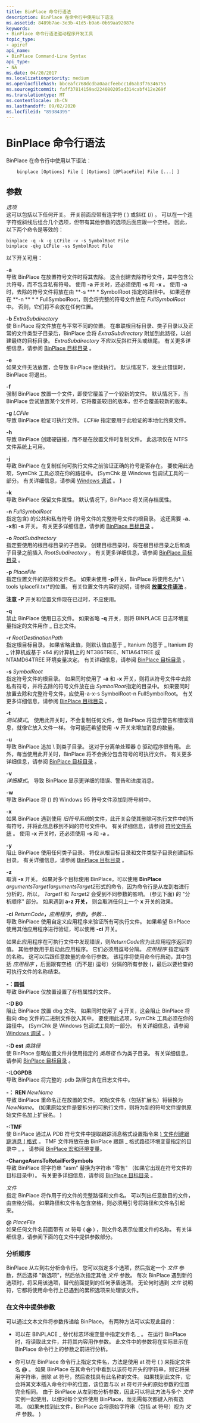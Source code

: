 ```yaml
---
title: BinPlace 命令行语法
description: BinPlace 在命令行中使用以下语法
ms.assetid: 8489b7ae-3e3b-41d5-b9a6-0b69aa92087e
keywords:
- BinPlace 命令行语法驱动程序开发工具
topic_type:
- apiref
api_name:
- BinPlace Command-Line Syntax
api_type:
- NA
ms.date: 04/20/2017
ms.localizationpriority: medium
ms.openlocfilehash: bbceafc768dcdba0aacfeebcc1d6ab3f76346755
ms.sourcegitcommit: faff37814159ad224080205ad314cabf412e269f
ms.translationtype: MT
ms.contentlocale: zh-CN
ms.lasthandoff: 09/02/2020
ms.locfileid: "89384395"
---
```

# <a name="binplace-command-line-syntax"></a>BinPlace 命令行语法


BinPlace 在命令行中使用以下语法：

```
    binplace [Options] File [ [Options] [@PlaceFile] File [...] ]
```

## <a name="span-idddk_binplace_command_line_syntax_toolsspanspan-idddk_binplace_command_line_syntax_toolsspanparameters"></a><span id="ddk_binplace_command_line_syntax_tools"></span><span id="DDK_BINPLACE_COMMAND_LINE_SYNTAX_TOOLS"></span>参数


<span id="_______Options______"></span><span id="_______options______"></span><span id="_______OPTIONS______"></span>*选项*   
这可以包括以下任何开关。 开关前面应带有连字符 ( ) 或斜杠 (/) 。 可以在一个连字符或斜线后组合几个选项，但带有其他参数的选项后面应跟一个空格。 因此，以下两个命令是等效的：

```
binplace -q -k -g LCFile -v -s SymbolRoot File 
binplace -qkg LCFile -vs SymbolRoot File 
```

以下开关可用：

<span id="-a"></span><span id="-A"></span>**-a**  
导致 BinPlace 在放置符号文件时将其去除。 这会创建去除符号文件，其中包含公共符号，而不包含私有符号。 使用 **-a** 开关时，还必须使用 **-s** 和 **-x** 。 使用 **-a** 时，去除的符号文件将放在由 **-s *** * SymbolRoot 指定的路径中。 如果还存在 **-n ** * * FullSymbolRoot，则会将完整的符号文件放在 *FullSymbolRoot*中。 否则，它们将不会放在任何位置。

<span id="-b_ExtraSubdirectory"></span><span id="-b_extrasubdirectory"></span><span id="-B_EXTRASUBDIRECTORY"></span>**-b** *ExtraSubdirectory*  
使 BinPlace 将文件放在与平常不同的位置。 在串联根目标目录、类子目录以及正常的文件类型子目录后，BinPlace 会将 *ExtraSubdirectory* 附加到此路径，以创建最终的目标目录。 *ExtraSubdirectory* 不应以反斜杠开头或结尾。 有关更多详细信息，请参阅 [BinPlace 目标目录](binplace-destination-directories.md) 。

<span id="-e"></span><span id="-E"></span>**-e**  
如果文件无法放置，会导致 BinPlace 继续执行。 默认情况下，发生此错误时，BinPlace 将退出。

<span id="-f"></span><span id="-F"></span>**-f**  
强制 BinPlace 放置一个文件，即使它覆盖了一个较新的文件。 默认情况下，当 BinPlace 尝试放置某个文件时，它将覆盖较旧的版本，但不会覆盖较新的版本。

<span id="-g_LCFile"></span><span id="-g_lcfile"></span><span id="-G_LCFILE"></span>**-g** *LCFile*  
导致 BinPlace 验证可执行文件。 *LCFile* 指定要用于此验证的本地化约束文件。

<span id="-h"></span><span id="-H"></span>**-h**  
导致 BinPlace 创建硬链接，而不是在放置文件时复制文件。 此选项仅在 NTFS 文件系统上可用。

<span id="-j"></span><span id="-J"></span>**-j**  
导致 BinPlace 在复制任何可执行文件之前验证正确的符号是否存在。 要使用此选项，SymChk 工具必须在你的路径中。  (SymChk 是 Windows 包调试工具的一部分。 有关详细信息，请参阅 [Windows 调试](../debugger/index.md) 。 ) 

<span id="-k"></span><span id="-K"></span>**-k**  
导致 BinPlace 保留文件属性。 默认情况下，BinPlace 将关闭存档属性。

<span id="-n_FullSymbolRoot"></span><span id="-n_fullsymbolroot"></span><span id="-N_FULLSYMBOLROOT"></span>**-n** *FullSymbolRoot*  
指定包含) 的公共和私有符号 (符号文件的完整符号文件的根目录。 这还需要 **-a**、 **-x**和 **-s** 开关。 有关更多详细信息，请参阅 [BinPlace 目标目录](binplace-destination-directories.md) 。

<span id="-o_RootSubdirectory"></span><span id="-o_rootsubdirectory"></span><span id="-O_ROOTSUBDIRECTORY"></span>**-o** *RootSubdirectory*  
指定要使用的根目标目录的子目录。 创建目标目录时，将在根目标目录之后和类子目录之前插入 *RootSubdirectory* 。 有关更多详细信息，请参阅 [BinPlace 目标目录](binplace-destination-directories.md) 。

<span id="-p_PlaceFile"></span><span id="-p_placefile"></span><span id="-P_PLACEFILE"></span>**-p** *PlaceFile*  
指定位置文件的路径和文件名。 如果未使用 **-p**开关，BinPlace 将使用名为* \\ tools \\placefil.txt*的位置。 有关位置文件内容的说明，请参阅 [**放置文件语法**](place-file-syntax.md) 。

**注意** **-P** 开关和位置文件现在已过时，不应使用。



<span id="-q"></span><span id="-Q"></span>**-q**  
禁止 BinPlace 使用日志文件。 如果省略 **-q** 开关，则将 BINPLACE 日志环境变量指定的文件用作 \_ 日志文件。

<span id="-r_RootDestinationPath"></span><span id="-r_rootdestinationpath"></span><span id="-R_ROOTDESTINATIONPATH"></span>**-r** *RootDestinationPath*  
指定根目标目录。 如果省略此值，则默认值由基于 \_ Itanium 的基于 \_ Itanium 的 \_ 计算机或基于 x64 的计算机上的 NT386TREE、NTIA64TREE 或 NTAMD64TREE 环境变量决定。 有关详细信息，请参阅 [BinPlace 目标目录](binplace-destination-directories.md) 。

<span id="-s_SymbolRoot"></span><span id="-s_symbolroot"></span><span id="-S_SYMBOLROOT"></span>**-s** *SymbolRoot*  
指定符号文件的根目录。 如果同时使用了 **-a** 和 **-x** 开关，则将从符号文件中去除私有符号，并将去除的符号文件放在由 *SymbolRoot*指定的目录中。 如果要同时放置去除和完整符号文件，应使用-a-x-s SymbolRoot-n FullSymbolRoot。 有关更多详细信息，请参阅 [BinPlace 目标目录](binplace-destination-directories.md) 。

<span id="-t"></span><span id="-T"></span>**-t**  
*测试模式*。 使用此开关时，不会复制任何文件，但 BinPlace 将显示警告和错误消息，就像它放入文件一样。 你可能还希望使用 **-v** 开关来增加消息的数量。

<span id="-u"></span><span id="-U"></span>**-u**  
导致 BinPlace 追加 \\ 到类子目录。 这对于分离单处理器 () 驱动程序很有用。 此外，每当使用此开关时，BinPlace 将不会拆分包含符号的可执行文件。 有关更多详细信息，请参阅 [BinPlace 目标目录](binplace-destination-directories.md) 。

<span id="-v"></span><span id="-V"></span>**-v**  
*详细模式*。 导致 BinPlace 显示更详细的错误、警告和进度消息。

<span id="-w"></span><span id="-W"></span>**-w**  
导致 BinPlace 将 () 的 Windows 95 符号文件添加到符号树中。

<span id="-x"></span><span id="-X"></span>**-x**  
如果 BinPlace 遇到使用 *旧符号系统*的文件，此开关会使其删除可执行文件中的所有符号，并将此信息移到不同的符号文件中。 有关详细信息，请参阅 [符号文件系统](symbol-file-systems.md) 。 使用 **-x** 开关时，还必须使用 **-s** 和 **-a** 。

<span id="-y"></span><span id="-Y"></span>**-y**  
阻止 BinPlace 使用任何类子目录。 将仅从根目标目录和文件类型子目录创建目标目录。 有关详细信息，请参阅 [BinPlace 目标目录](binplace-destination-directories.md) 。

<span id="-z"></span><span id="-Z"></span>**-z**  
取消 **-x** 开关。 如果对多个目标使用 BinPlace，可以使用 **BinPlace** *argumentsTarget1argumentsTarget2*形式的命令，因为命令行是从左到右进行分析的，所以， *Target1* 和 *Target2* 会受到不同参数的影响。  (参见下面) 的 "分析顺序" 部分。 如果遇到 **a-z 开关，** 则会取消任何上一个 **x** 开关的效果。

<span id="-ci_ReturnCode_Application_Argument_Argument__..._"></span><span id="-ci_returncode_application_argument_argument__..._"></span><span id="-CI_RETURNCODE_APPLICATION_ARGUMENT_ARGUMENT__..._"></span>**-ci** <em>ReturnCode</em>**，**<em>应用程序</em>**，**<em>参数</em>**，**<em>参数</em>**...**   
导致 BinPlace 使用自定义应用程序来验证所有可执行文件。 如果希望 BinPlace 使用其他应用程序进行验证，可以使用 **-ci** 开关。

如果此应用程序在可执行文件中发现错误，则*ReturnCode*应为此应用程序返回的值。 其他参数用于启动此应用程序。 它们必须用逗号分隔。 *应用程序* 指定程序的名称。 这可以后跟任意数量的命令行参数。 该程序将使用命令行启动，其中包括 *应用程序* ，后面跟有空格（而不是) 逗号）分隔的所有参数 (，最后以要检查的可执行文件的名称结束。

<span id="-_ARC"></span><span id="-_arc"></span>**-：圆弧**  
导致 BinPlace 仅放置设置了存档属性的文件。

<span id="-_DBG"></span><span id="-_dbg"></span>**-:D BG**  
阻止 BinPlace 放置 dbg 文件。 如果同时使用了 **-j** 开关，这会阻止 BinPlace 将指向 dbg 文件的二进制文件放入其中。 要使用此选项，SymChk 工具必须在你的路径中。  (SymChk 是 Windows 包调试工具的一部分。 有关详细信息，请参阅 [Windows 调试](../debugger/index.md) 。 ) 

<span id="-_DEST_ClassPath"></span><span id="-_dest_classpath"></span><span id="-_DEST_CLASSPATH"></span>**-:D est** *类路径*  
使 BinPlace 忽略位置文件并使用指定的 *类路径* 作为类子目录。 有关详细信息，请参阅 [BinPlace 目标目录](binplace-destination-directories.md) 。

<span id="-_LOGPDB"></span><span id="-_logpdb"></span>**-:LOGPDB**  
导致 BinPlace 将完整的 .pdb 路径包含在日志文件中。

<span id="-_REN_NewName"></span><span id="-_ren_newname"></span><span id="-_REN_NEWNAME"></span>**-： REN** *NewName*  
导致 BinPlace 重命名正在放置的文件。 初始文件名（包括扩展名）将替换为 *NewName*。  (如果原始文件是要拆分的可执行文件，则将为新的符号文件提供原始文件名加上扩展名。 ) 

<span id="-_TMF"></span><span id="-_tmf"></span>**-:TMF**  
使 BinPlace 通过从 PDB 符号文件中提取跟踪消息格式设置指令来 [) 文件创建跟踪消息 ( 格式](trace-message-format-file.md) 。 TMF 文件将放在由 BinPlace 跟踪 \_ 格式路径环境变量指定的目录中 \_ 。 请参阅 [BinPlace 宏和环境变量](binplace-macros-and-environment-variables.md)。

<span id="-ChangeAsmsToRetailForSymbols"></span><span id="-changeasmstoretailforsymbols"></span><span id="-CHANGEASMSTORETAILFORSYMBOLS"></span>**-ChangeAsmsToRetailForSymbols**  
导致 BinPlace 将字符串 "asm" 替换为字符串 "零售" （如果它出现在符号文件的目标目录中）。 有关更多详细信息，请参阅 [BinPlace 目标目录](binplace-destination-directories.md) 。

<span id="_______File______"></span><span id="_______file______"></span><span id="_______FILE______"></span>*文件*   
指定 BinPlace 将作用于的文件的完整路径和文件名。 可以列出任意数目的文件，由空格分隔。 如果路径和文件名包含空格，则必须用引号将路径和文件名引起来。

<span id="________PlaceFile______"></span><span id="________placefile______"></span><span id="________PLACEFILE______"></span>**@** <em>PlaceFile</em>   
如果任何文件名前面带有 at 符号 ( **@** ) ，则文件名表示位置文件的名称。 有关详细信息，请参阅下面的在文件中提供参数部分。

### <a name="span-idparsing_orderspanspan-idparsing_orderspanparsing-order"></a><span id="parsing_order"></span><span id="PARSING_ORDER"></span>分析顺序

BinPlace 从左到右分析命令行。 您可以指定多个选项，然后指定一个 *文件* 参数，然后选择 "新选项"，然后依次指定其他 *文件* 参数。 每次 BinPlace 遇到新的选项时，将采用该选项，替代前面提到的任何矛盾选项。 无论何时遇到 *文件* 说明符，它都将使用命令行上已遇到的累积选项来处理该文件。

### <a name="span-idsupplying_parameters_in_a_filespanspan-idsupplying_parameters_in_a_filespansupplying-parameters-in-a-file"></a><span id="supplying_parameters_in_a_file"></span><span id="SUPPLYING_PARAMETERS_IN_A_FILE"></span>在文件中提供参数

可以通过文本文件将参数传递给 BinPlace。 有两种方法可以实现此目的：

-   可以在 BINPLACE \_ 替代标志环境变量中指定文件名 \_ 。 在运行 BinPlace 时，将读取此文件，并将其内容用作参数。 此文件中的参数将在实际显示在 BinPlace 命令行上的参数之前进行分析。

-   你可以在 BinPlace 命令行上指定文件名，方法是使用 at 符号 ( ) 来指定文件名 **@** 。 如果 BinPlace 在其命令行中看到以该符号开头的字符串，则它将采用字符串，删除 at 符号，然后查找具有此名称的文件。 如果找到此文件，它会将其文本插入命令行中的位置，该位置与以 at 符号开头的原始参数的位置完全相同。 由于 BinPlace 从左到右分析参数，因此可以将此方法与多个 *文件* 实例一起使用，以便对每个文件使用 BinPlace，而无需每次都键入所有选项。  (如果未找到此文件，BinPlace 会将原始字符串（包括 at 符号）视为 *文件* 参数。 ) 